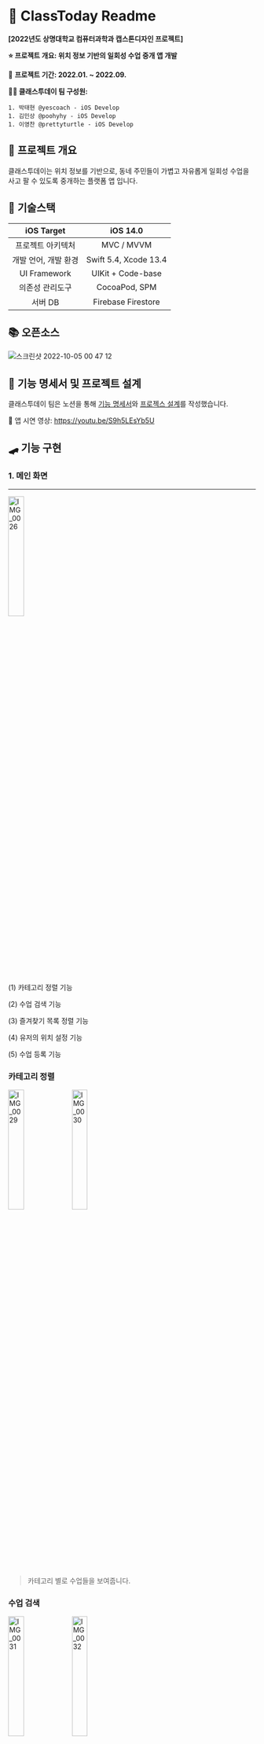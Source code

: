 # 📝 ClassToday Readme

__[2022년도 상명대학교 컴퓨터과학과 캡스톤디자인 프로젝트]__

__⭐️ 프로젝트 개요: 위치 정보 기반의 일회성 수업 중개 앱 개발__

📆 __프로젝트 기간: 2022.01. ~ 2022.09.__

__🙆‍♂️ 클래스투데이 팀 구성원:__ 

    1. 박태현 @yescoach - iOS Develop
    1. 김민상 @poohyhy - iOS Develop
    1. 이영찬 @prettyturtle - iOS Develop



## 🚀 프로젝트 개요

클래스투데이는 위치 정보를 기반으로, 동네 주민들이 가볍고 자유롭게 일회성 수업을 사고 팔 수 있도록 중개하는 플랫폼 앱 입니다.



## 📐 기술스택

|      iOS Target      |       iOS 14.0        |
| :------------------: | :-------------------: |
|  프로젝트 아키텍처   |      MVC / MVVM       |
| 개발 언어, 개발 환경 | Swift 5.4, Xcode 13.4 |
|     UI Framework     |   UIKit + Code-base   |
|   의존성 관리도구    |     CocoaPod, SPM     |
|       서버 DB        |  Firebase Firestore   |



## 📚 오픈소스

![스크린샷 2022-10-05 00 47 12](https://user-images.githubusercontent.com/59643667/193865606-5c6cc0d7-0b95-4ea5-a58a-98bb3502c8ac.png)



## 📏 기능 명세서 및 프로젝트 설계

클래스투데이 팀은 노션을 통해 [기능 명세서](https://yescoach.notion.site/5d067b941e2c44498eceda7e15f48408)와 [프로젝스 설계](https://yescoach.notion.site/da72f49e546c4ce5a5f4bb82d584c420)를 작성했습니다.

🛝 앱 시연 영상: https://youtu.be/S9h5LEsYb5U

## 🛹 기능 구현

### 1. 메인 화면

---
<img src="https://user-images.githubusercontent.com/59643667/221517079-c783a07f-5c8c-456a-b6f9-53eff02e5b92.PNG" alt="IMG_0026" width="25%"> 

(1) 카테고리 정렬 기능

(2) 수업 검색 기능

(3) 즐겨찾기 목록 정렬 기능

(4) 유저의 위치 설정 기능

(5) 수업 등록 기능


### 카테고리 정렬 

<p alien="left">
<img src="https://user-images.githubusercontent.com/59643667/221518143-47878fe6-3564-484d-bccd-3a22cbadc620.PNG" alt="IMG_0029" align="center" width="25%"> 
<img src="https://user-images.githubusercontent.com/59643667/221518153-f59d9698-c8e9-40fe-bd51-8c0c208273d6.PNG" alt="IMG_0030" align="center" width="25%"> 
</p>

> 카테고리 별로 수업들을 보여줍니다.


### 수업 검색

<p alien="left">
<img src="https://user-images.githubusercontent.com/59643667/221520735-a94cd36b-1efb-4b41-8d6e-2373d4a98fea.PNG" alt="IMG_0031" align="center" width="25%"> 
<img src="https://user-images.githubusercontent.com/59643667/221520984-20c576e7-b37f-4826-b050-9657d8acf691.PNG" alt="IMG_0032" align="center" width="25%"> 
</p>

> 검색어에 해당하는 수업들을 보여줍니다.


### 즐겨찾기 정렬

<img src="https://user-images.githubusercontent.com/59643667/221521224-a839f427-5f77-4bfa-8af7-0be84034e001.PNG" alt="IMG_0033" width="25%">

>  즐겨찾기로 등록한 수업들을 보여줍니다.


### 유저 위치 설정 기능

<p align="left">
<img src="https://user-images.githubusercontent.com/59643667/221521508-bd824e69-4558-47f1-8376-7cd224fa8f69.PNG" alt="IMG_0034" align="center" width="25%">
<img src="https://user-images.githubusercontent.com/59643667/221521502-4d775944-dfa4-40c9-9cb8-d1150d68bec2.PNG" alt="IMG_0035" align="center" width="25%">
<img src="https://user-images.githubusercontent.com/59643667/221521727-99182422-f97a-40e8-8144-b56e1bef4451.PNG" alt="IMG_0036" align="center" width="25%">
</p>

> 유저의 위치를 설정합니다.


### 수업 등록 기능

<img src="https://user-images.githubusercontent.com/59643667/221524084-65e2d1ea-cb20-48b6-843b-8794ee48ec7c.PNG" alt="IMG_0037" width="25%"> 

>  중앙의 등록 버튼을 통해 구매글 / 판매글을 등록합니다.


### 2. 수업의 등록

---

<p alien="left">
<img src="https://user-images.githubusercontent.com/59643667/221524335-5eb39ca6-7542-4361-891c-6fac70c40d13.PNG" alt="IMG_0038" align="center" width="25%">
<img src="https://user-images.githubusercontent.com/59643667/221524353-8a57b4c2-dbc6-4222-b84e-e5295df4a76e.PNG" alt="IMG_0039" align="center" width="25%">
</p>

> 수업 구매글/판매글을 등록하려면, 수업에 대한 정보들을 입력해야 합니다.


- 이미지 등록

<p alien="left">
<img src="https://user-images.githubusercontent.com/59643667/221524791-86d0dc01-c5d5-445d-adbd-b52d42f6c4c0.PNG" alt="IMG_0040" align="center" width="25%">
<img src="https://user-images.githubusercontent.com/59643667/221524819-6f040742-cec1-4202-b9e1-f580f1867adb.PNG" alt="IMG_0041" align="center" width="25%">
</p>

- 장소 등록

<p alien="left">
<img src="https://user-images.githubusercontent.com/59643667/221525261-c2664ab8-46d3-4a8b-82b3-dc62f927f5ee.PNG" alt="IMG_0042" align="center" width="25%">
<img src="https://user-images.githubusercontent.com/59643667/221525275-82418544-1b89-446f-8aa8-c5a1313ce1fa.PNG" alt="IMG_0043" align="center" width="25%">
</p>

> 지도의 특정 위치를 탭하면, 핀이 추가되며 해당 주소의 도로명 주소가 추가됩니다. &nbsp;
> **필수 항목들을 모두 작성하여 등록하면, 해당 지역에 수업이 추가됩니다.**

<img src="https://user-images.githubusercontent.com/59643667/221526058-e1e724c4-0086-4ef4-bb54-a471919f50bb.PNG" alt="IMG_0044" width="25%">


### 3. 수업 수정 및 삭제

<p alien="left">
<img src="https://user-images.githubusercontent.com/59643667/221526369-1f5023af-f137-4791-900c-2ff69bfa8f71.PNG" alt="IMG_0048" align="center" width="25%">
<img src="https://user-images.githubusercontent.com/59643667/221526382-14471593-c1ac-42f2-80d3-fcfd709baaff.PNG" alt="IMG_0047" align="center" width="25%">
</p>

### 4. 수업 상세 화면

---

<p alien="left">
<img src="https://user-images.githubusercontent.com/59643667/221526783-bcbac39d-8566-4190-b465-a8ff1fa6f268.PNG" alt="IMG_0045" align="center" width="25%">
<img src="https://user-images.githubusercontent.com/59643667/221526794-c1fee175-6c08-4605-977d-e6164bae98a7.PNG" alt="IMG_0046" align="center" width="25%">
</p>


### 5. 수업 매칭

---

<p alien="left">
<img src="https://user-images.githubusercontent.com/59643667/221527086-a2f1d341-d227-42c9-9f79-4ae1466fdf2a.PNG" alt="IMG_0049" align="center" width="25%">
<img src="https://user-images.githubusercontent.com/59643667/221527105-f73194e1-e0f9-4f80-809b-e4ac309e6915.PNG" alt="IMG_0050" align="center" width="25%">
 </p>
<p alien="left">
<img src="https://user-images.githubusercontent.com/59643667/221527320-92fb702b-9321-4d88-8922-1b540bfe4b2d.PNG" alt="IMG_0051" align="center" width="25%">
<img src="https://user-images.githubusercontent.com/59643667/221527330-2659da9e-5f32-4f96-b7c4-10fc77d5f1dc.PNG" alt="IMG_0052" align="center" width="25%">
</p>

### 6. 맵뷰

---

<p align="left">
<img src="https://user-images.githubusercontent.com/59643667/221527496-25ed8007-47d1-48bd-b661-0f3bcdae9cc2.PNG" alt="IMG_0053" align="center" width="25%">
<img src="https://user-images.githubusercontent.com/59643667/221527546-8df0f827-14f9-465e-8031-5546623caec6.PNG" alt="IMG_0055" align="center" width="25%">
<img src="https://user-images.githubusercontent.com/59643667/221527568-bc1863ae-e5a3-43c7-bf84-02d4692db8bd.PNG" alt="IMG_0056" align="center" width="25%">
</p>


### 7. 채팅

---

<p alien="left">
<img src="https://user-images.githubusercontent.com/59643667/221528051-f6e12196-99bd-4166-b5a7-c80a26bc45a1.PNG" alt="IMG_0058" align="center" width="25%">
<img src="https://user-images.githubusercontent.com/59643667/221528057-609af306-486e-4f43-b02e-505d52f45cd8.PNG" alt="IMG_0057" align="center" width="25%">
</p>


### 8. 프로필

---

<img src="https://user-images.githubusercontent.com/59643667/221528069-482a690f-8b09-4f33-b6dd-367a3da2b6c3.PNG" alt="IMG_0059" width="25%">


### 9. 회원가입



## ⚒️ Clean Architecture 적용

**개요: 기존의 MVC 구조에서 Clean Architecture을 적용한 MVVM 구조로 리팩토링 진행**

**프로젝트 기간: 2023.01. ~ 2023.02.**

**주요 개념: MVVM, Clean Architecture, Dependency Container, Repository Pattern**

**브랜치: https://github.com/YesCoach/ClassToday/tree/cleanArchitecture**

## ⛔️ 기존 프로젝트 구조

<img src="https://user-images.githubusercontent.com/59643667/221531328-31ee9b37-4c75-4710-a101-721433ecedff.png" alt="스크린샷 2023-02-23 18.15.33" width="50%" />

## 🟢 Clean Architecture 적용

<img src="https://user-images.githubusercontent.com/59643667/221531556-cd17aeeb-01af-4e25-8d44-6e297cb6e3c7.png" alt="스크린샷 2023-02-23 17.27.09" width="50%" />

>   참고한 프로젝트: https://github.com/kudoleh/iOS-Clean-Architecture-MVVM

 ### Layer 별 구성요소

-   **Domain Layer**
    -   Entities: Business Rules, Business Model
    -   UseCases: Application Business Rules
    -   Interfaces: Repositories Interfaces
-   **Presentation Layer**
    -   View: `ViewController`와 `ViewModel(Presenters)`, `SubView`
    -   Utilities: Delegates, Framework type extensions
-   **Data Layer**
    -   Repositories: Repositories Implementations
    -   PersistentStorages: Persistence DB
-   Infrastructure
    -   Network: Server Network Managers(Firebase, Naver API, Kakao API 등)
    -   Services: Core Location, Image Cache Manager 등 Framework 관련 매니저 객체

### Dependency Container

---

Clean Architecture를 적용하면서 `Repository`, `UseCase` 와 이를 가지고 데이터를 구성하는 Presenter인 `ViewModel`, UI로 보여주는 `ViewController`에서 모두 의존성 주입이 이루어집니다. 인스턴스를 생성할때 생성자를 통해 의존성을 주입하는데, 이 의존성 주입을 한 곳에서 전담해서 처리하기 위해서 `Dependency Container` 를 사용합니다.

**장점**

-   매번 인스턴스 생성시 중복되던 코드를 `Dependency Container` 를 통해 줄일 수 있습니다(`Repository`,` Usecase` 의 생성, 주입 등)
-   인스턴스의 생성과 의존성을 `Dependency Container`에서 관리하므로, 이외의 영역에서는 비즈니스 로직에만 집중할 수 있습니다.

### Repository Pattern

---

**데이터(DB, API)의 출처에 관계없이 동일한 인터페이스로 접근하게 하는 디자인 패턴 입니다.**

`ViewModel`은 추상화된 `Repository`의 인터페이스를 통해 데이터에 접근하여 비즈니스 로직을 수행하며,
`Repository`는 해당 인터페이스를 구현하여 실제 데이터를 받아오고 가공합니다.

**장점**

-   Presenter인 `ViewModel`은 비즈니스 로직에만 집중할 수 있게 됩니다.
-   `ViewModel`은 추상화된 `Repository`에 접근하므로 객체 간 결합도가 감소합니다.
-   `데이터(DB, API) 출처` 및 `데이터 로직`의 유연한 변경이 가능합니다. `ViewModel`은 아무 영향 없습니다.
-   일관된 인터페이스를 통해 데이터를 요청할 수 있습니다.

### Repository Pattern + Use Case

---

Clean Architecture에서는  `ViewModel` 와 `Repository` 사이에 `UseCase` 가 존재합니다.

`Use Case`는 앱의 비즈니스 규칙을 포함한 모든 유스케이스를 캡슐화하여 구현한 객체입니다.

`Use Case`는 `Repository`의 인터페이스에 접근하여 데이터를 받아와 비즈니스 로직을 수행합니다.(= 의존성 주입)
= `Use Case`의 변경이 `Entity` 에 영향을 주지 않으며, `DB, API`등 Data Layer의 변경으로부터 영향 받지 않습니다. 

**ex. 이미지 관련 UseCase**

```swift
protocol ImageUseCase {
    func uploadRx(image: UIImage) -> Observable<String>
    func downloadImageRx(urlString: String) -> Observable<UIImage>
    func deleteImageRx(urlString: String) -> Observable<Void>
}

final class DefaultImageUseCase: ImageUseCase {

    private let imageRepository: ImageRepository

    init(imageRepository: ImageRepository) {
        self.imageRepository = imageRepository
    }

    func uploadRx(image: UIImage) -> Observable<String> {
        return Observable.create { [weak self] emitter in
            self?.imageRepository.upload(image: image) { result in
                switch result {
                case .success(let url):
                    emitter.onNext(url)
                    emitter.onCompleted()
                case .failure(let error):
                    emitter.onError(error)
                }
            }
            return Disposables.create()
        }
    }

    func downloadImageRx(urlString: String) -> Observable<UIImage> {
        return Observable.create { [weak self] emitter in
            self?.imageRepository.downloadImage(urlString: urlString) { result in
                switch result {
                case .success(let image):
                    emitter.onNext(image)
                    emitter.onCompleted()
                case .failure(let error):
                    emitter.onError(error)
                }
            }
            return Disposables.create()
        }
    }

    func deleteImageRx(urlString: String) -> Observable<Void> {
        return Observable.create { [weak self] emitter in
            self?.imageRepository.deleteImage(urlString: urlString) {
                emitter.onCompleted()
            }
            return Disposables.create()
        }
    }
}
```


## ⚒️ RxSwift 적용

**개요: API Call을 비롯한 다양한 비동기 시퀀스를 RxSwift를 통해 더 직관적이고 효율적으로 처리할 수 있도록 리팩토링**

**프로젝트 기간: 2023.01. ~ 2023.02**

**주요 개념: RxSwift, RxCocoa, Observer, Observable, Disposable**

**브랜치: https://github.com/YesCoach/ClassToday/tree/rxSwift**

### 기존 비동기 방식 및 Data Binding 코드

---

-   Custom Type을 구현하여 Data Binding 진행

```swift
final class CustomObservable<T> {
    // 클로저
    typealias Listner = (T) -> Void
    var listener: Listner?

    var value: T {
        // 값이 변하면 클로저 실행
        didSet {
            listener?(value)
        }
    }

    init(_ value: T) {
        self.value = value
    }

    func bind(listener: Listner?) {
        self.listener = listener
        listener?(value)
    }
}


```

### RxSwift를 활용한 Data Binding

-   **UseCase**의 비동기 메서드(Observable을 통해 이벤트 생성) 

```swift
final class DefaultFetchClassItemUseCase: FetchClassItemUseCase {

    private let classItemRepository: ClassItemRepository

    init(classItemRepository: ClassItemRepository) {
        self.classItemRepository = classItemRepository
    }

    // MARK: - Refactoring for RxSwift
    func executeRx(param: ClassItemQuery.FetchItems) -> Observable<[ClassItem]> {
        return Observable.create() { [weak self] emitter in
            self?.classItemRepository.fetchItems(param: param) { classItems in
                emitter.onNext(classItems)
                emitter.onCompleted()
            }
            return Disposables.create()
        }
    }

    func executeRx(param: ClassItemQuery.FetchItem) -> Observable<ClassItem> {
        return Observable.create() { [weak self] emitter in
            self?.classItemRepository.fetchItem(param: param) { classItem in
                emitter.onNext(classItem)
                emitter.onCompleted()
            }
            return Disposables.create()
        }
    }
}
```

-   **ViewModel**에서의 데이터 바인딩(Observable의 이벤트를 구독하여 그 결과를 Observing)

```swift
public class DefaultSearchResultViewModel: SearchResultViewModel {
    
    private let fetchClassItemUseCase: FetchClassItemUseCase
    private let disposeBag = DisposeBag()
    
    // MARK: - OUTPUT
    let isNowLocationFetching: BehaviorRelay<Bool> = BehaviorRelay(value: false)
    let isNowDataFetching: BehaviorRelay<Bool> = BehaviorRelay(value: false)
    
    let currentUser: BehaviorSubject<User?> = BehaviorSubject(value: nil)
    let outPutData: BehaviorSubject<[ClassItem]> = BehaviorSubject(value: [])
    
    let classDetailViewController: BehaviorSubject<ClassDetailViewController?> = BehaviorSubject(value: nil)
    let searchKeyword: String
    
    private let viewModelData: BehaviorSubject<[ClassItem]> = BehaviorSubject(value: [])
    private var currentSegmentControlIndex: Int = 0
    
    // MARK: - Init
    init(fetchClassItemUseCase: FetchClassItemUseCase, searchKeyword: String) {
        self.fetchClassItemUseCase = fetchClassItemUseCase
        self.searchKeyword = searchKeyword
        configureLocation()
    }

    private func configureLocation() {
        isNowLocationFetching.accept(true)
        _ = User.getCurrentUserRx()
            .subscribe(
                onNext: { user in
                    self.currentUser.onNext(user)
                    self.isNowLocationFetching.accept(false)
                    guard let _ = user.detailLocation else {
                        // TODO: 위치 설정 얼럿 호출 해야됨
                        return
                    }
                    self.fetchData()
                },
                onError: { error in
                    self.isNowLocationFetching.accept(false)
                    print("ERROR \(error)🌔")
                }
            )
            .disposed(by: disposeBag)
    }
}

// MARK: - INPUT
extension DefaultSearchResultViewModel {
    func refreshClassItemList() {
        fetchData()
    }

    func didSelectItem(at index: Int) {
        if let classItem = try? outPutData.value()[index] {
            classDetailViewController.onNext(
                AppDIContainer()
                    .makeDIContainer()
                    .makeClassDetailViewController(classItem: classItem)
            )
            classDetailViewController.onNext(nil)
        }
    }

    func fetchData() {
        isNowDataFetching.accept(true)
        guard let currentUser = try? currentUser.value() else {
            debugPrint("유저 정보가 없거나 아직 받아오지 못했습니다😭")
            isNowDataFetching.accept(false)
            return
        }
        guard let keyword = currentUser.keywordLocation else {
            debugPrint("유저의 키워드 주소 설정 값이 없습니다. 주소 설정 먼저 해주세요😭")
            isNowDataFetching.accept(false)
            return
        }
        fetchClassItemUseCase.executeRx(
            param: .fetchByKeywordSearch(
                keyword: keyword,
                searchKeyword: searchKeyword
            )
        )
        .map { (classItems) -> [ClassItem] in
            classItems.sorted { $0 > $1 }
        }
        .subscribe( onNext: { [weak self] classItems in
            self?.isNowDataFetching.accept(false)
            self?.viewModelData.onNext(classItems)
            switch self?.currentSegmentControlIndex {
            case 1:
                self?.outPutData.onNext(classItems.filter { $0.itemType == ClassItemType.buy })
            case 2:
                self?.outPutData.onNext(classItems.filter { $0.itemType == ClassItemType.sell })
            default:
                self?.outPutData.onNext(classItems)
            }
        })
        .disposed(by: disposeBag)
    }
    
    func didSelectSegmentControl(segmentControlIndex: Int) {
        self.currentSegmentControlIndex = segmentControlIndex
        
        guard let datas = try? viewModelData.value() else {
            outPutData.onNext([])
            return
        }
        
        switch segmentControlIndex {
        case 1:
            outPutData.onNext(datas.filter { $0.itemType == .buy })
        case 2:
            outPutData.onNext(datas.filter { $0.itemType == .sell })
        default:
            outPutData.onNext(datas)
        }
    }
}

```

-   **ViewController**의 데이터 바인딩

```swift
class SearchResultViewController: UIViewController {
        // ...
    // MARK: Properties
    private var viewModel: SearchResultViewModel
    private let disposeBag = DisposeBag()
    
    init(viewModel: SearchResultViewModel) {
        self.viewModel = viewModel
        super.init(nibName: nil, bundle: nil)
    }
    
    required init?(coder: NSCoder) {
        fatalError("init(coder:) has not been implemented")
    }
    
    //MARK: - view lifecycle
    override func viewDidLoad() {
        super.viewDidLoad()
        setNavigationBar()
        setLayout()
        bindViewModel()
    }
    
    private func bindViewModel() {
        /// 수업아이템 바인딩
        viewModel.outPutData
            .bind { [weak self] classItems in
                self?.classItemTableView.reloadData()
                if classItems.isEmpty {
                    self?.nonDataAlertLabel.isHidden = false
                } else {
                    self?.nonDataAlertLabel.isHidden = true
                }
            }
            .disposed(by: disposeBag)

        /// 지역명 패칭 진행중인지 바인딩
        viewModel.isNowLocationFetching
            .asDriver()
            .drive { [weak self] isFetching in
                isFetching ?
                self?.classItemTableView.refreshControl?.beginRefreshing() :
                self?.classItemTableView.refreshControl?.endRefreshing()
            }
            .disposed(by: disposeBag)

        /// 수업 아이템 패칭중인지 바인딩
        viewModel.isNowDataFetching
            .asDriver()
            .drive { [weak self] isFetching in
                if isFetching {
                    self?.classItemTableView.refreshControl?.beginRefreshing()
                    self?.nonDataAlertLabel.isHidden = true
                } else {
                    self?.classItemTableView.refreshControl?.endRefreshing()
                }
            }
            .disposed(by: disposeBag)

        viewModel.classDetailViewController
            .bind { [weak self] viewController in
                if let viewController = viewController {
                    self?.navigationController?.pushViewController(viewController, animated: true)
                }
            }
            .disposed(by: disposeBag)
    }
    
        // ...
}
```

